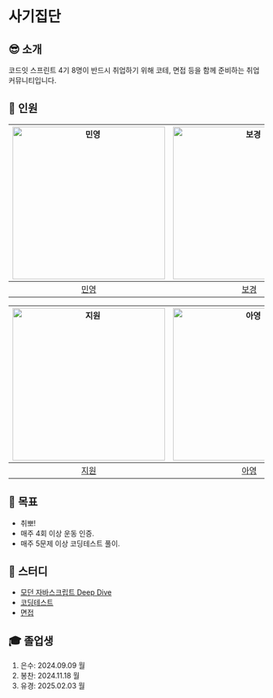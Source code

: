 # 사기집단

## 😎 소개

코드잇 스프린트 4기 8명이 반드시 취업하기 위해 코테, 면접 등을 함께 준비하는 취업 커뮤니티입니다.

## 🐤 인원

| <a href="https://github.com/minyoung0503"><img src="https://github.com/minyoung0503.png" alt="민영" width="300" /></a> | <a href="https://github.com/bokeeeey"><img src="https://github.com/bokeeeey.png" alt="보경" width="300" /></a> | <a href="https://github.com/codingaring"><img src="https://github.com/codingaring.png" alt="유경" width="300" /></a> | <a href="https://github.com/whai2"><img src="https://github.com/whai2.png" alt="은수" width="300" /></a> |
| :--------------------------------------------------------------------------------------------------------------------: | :------------------------------------------------------------------------------------------------------------: | :------------------------------------------------------------------------------------------------------------------: | :------------------------------------------------------------------------------------------------------: |
|                                        [민영](https://github.com/minyoung0503)                                         |                                      [보경](https://github.com/bokeeeey)                                       |                                        [유경](https://github.com/codingaring)                                        |                                     [은수](https://github.com/whai2)                                     |

| <a href="https://github.com/seolsis"><img src="https://github.com/seolsis.png" alt="지원" width="300" /></a> | <a href="https://github.com/ayoung-iya"><img src="https://github.com/ayoung-iya.png" alt="아영" width="300" /></a> | <a href="https://github.com/Seoin02"><img src="https://github.com/Seoin02.png" alt="서인" width="300" /></a> | <a href="https://github.com/devwqc"><img src="https://github.com/devwqc.png" alt="봉찬" width="300" /></a> |
| :----------------------------------------------------------------------------------------------------------: | :----------------------------------------------------------------------------------------------------------------: | :----------------------------------------------------------------------------------------------------------: | :--------------------------------------------------------------------------------------------------------: |
|                                      [지원](https://github.com/seolsis)                                      |                                       [아영](https://github.com/ayoung-iya)                                        |                                      [서인](https://github.com/Seoin02)                                      |                                     [봉찬](https://github.com/devwqc)                                      |

## 🎯 목표

- 취뽀!
- 매주 4회 이상 운동 인증.
- 매주 5문제 이상 코딩테스트 풀이.

## 📜 스터디

- [모던 자바스크립트 Deep Dive](https://github.com/fraudgroup/js-deep-dive)
- [코딩테스트](https://github.com/fraudgroup/codingtest)
- [면접](https://github.com/fraudgroup/interview)

## 🎓 졸업생

1. 은수: 2024.09.09 월
2. 봉찬: 2024.11.18 월
3. 유경: 2025.02.03 월
